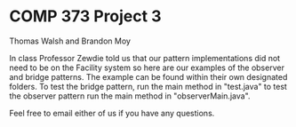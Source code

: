 # COMP 373 Project 3
Thomas Walsh and Brandon Moy

In class Professor Zewdie told us that our pattern implementations did not need to be on the Facility system so here are our examples of the observer and bridge patterns. The example can be found within their own designated folders. To test the bridge pattern, run the main method in "test.java" to test the observer pattern run the main method in "observerMain.java". 

Feel free to email either of us if you have any questions.